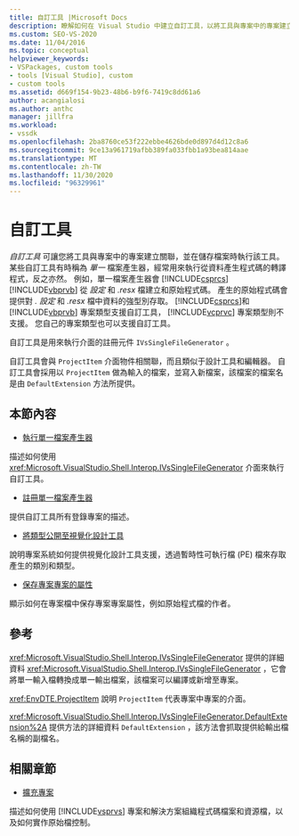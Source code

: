 ```yaml
---
title: 自訂工具 |Microsoft Docs
description: 瞭解如何在 Visual Studio 中建立自訂工具，以將工具與專案中的專案建立關聯，並在儲存檔案時執行該工具。
ms.custom: SEO-VS-2020
ms.date: 11/04/2016
ms.topic: conceptual
helpviewer_keywords:
- VSPackages, custom tools
- tools [Visual Studio], custom
- custom tools
ms.assetid: d669f154-9b23-48b6-b9f6-7419c8dd61a6
author: acangialosi
ms.author: anthc
manager: jillfra
ms.workload:
- vssdk
ms.openlocfilehash: 2ba8760ce53f222ebbe4626bde0d897d4d12c8a6
ms.sourcegitcommit: 9ce13a961719afbb389fa033fbb1a93bea814aae
ms.translationtype: MT
ms.contentlocale: zh-TW
ms.lasthandoff: 11/30/2020
ms.locfileid: "96329961"
---
```

# <a name="custom-tools"></a>自訂工具
*自訂工具* 可讓您將工具與專案中的專案建立關聯，並在儲存檔案時執行該工具。 某些自訂工具有時稱為 *單一* 檔案產生器，經常用來執行從資料產生程式碼的轉譯程式，反之亦然。 例如，單一檔案產生器會 [!INCLUDE[csprcs](../../data-tools/includes/csprcs_md.md)] [!INCLUDE[vbprvb](../../code-quality/includes/vbprvb_md.md)] 從 *設定* 和 *.resx* 檔建立和原始程式碼。 產生的原始程式碼會提供對 *. 設定* 和 *.resx* 檔中資料的強型別存取。 [!INCLUDE[csprcs](../../data-tools/includes/csprcs_md.md)]和 [!INCLUDE[vbprvb](../../code-quality/includes/vbprvb_md.md)] 專案類型支援自訂工具， [!INCLUDE[vcprvc](../../code-quality/includes/vcprvc_md.md)] 專案類型則不支援。 您自己的專案類型也可以支援自訂工具。

 自訂工具是用來執行介面的註冊元件 `IVsSingleFileGenerator` 。

 自訂工具會與 `ProjectItem` 介面物件相關聯，而且類似于設計工具和編輯器。 自訂工具會採用以 `ProjectItem` 做為輸入的檔案，並寫入新檔案，該檔案的檔案名是由 `DefaultExtension` 方法所提供。

## <a name="in-this-section"></a>本節內容
- [執行單一檔案產生器](../../extensibility/internals/implementing-single-file-generators.md)

 描述如何使用 <xref:Microsoft.VisualStudio.Shell.Interop.IVsSingleFileGenerator> 介面來執行自訂工具。

- [註冊單一檔案產生器](../../extensibility/internals/registering-single-file-generators.md)

 提供自訂工具所有登錄專案的描述。

- [將類型公開至視覺化設計工具](../../extensibility/internals/exposing-types-to-visual-designers.md)

 說明專案系統如何提供視覺化設計工具支援，透過暫時性可執行檔 (PE) 檔來存取產生的類別和類型。

- [保存專案專案的屬性](../../extensibility/persisting-the-property-of-a-project-item.md)

 顯示如何在專案檔中保存專案專案屬性，例如原始程式檔的作者。

## <a name="reference"></a>參考
 <xref:Microsoft.VisualStudio.Shell.Interop.IVsSingleFileGenerator> 提供的詳細資料 <xref:Microsoft.VisualStudio.Shell.Interop.IVsSingleFileGenerator> ，它會將單一輸入檔轉換成單一輸出檔案，該檔案可以編譯或新增至專案。

 <xref:EnvDTE.ProjectItem> 說明 `ProjectItem` 代表專案中專案的介面。

 <xref:Microsoft.VisualStudio.Shell.Interop.IVsSingleFileGenerator.DefaultExtension%2A> 提供方法的詳細資料 `DefaultExtension` ，該方法會抓取提供給輸出檔名稱的副檔名。

## <a name="related-sections"></a>相關章節
- [擴充專案](../../extensibility/extending-projects.md)

 描述如何使用 [!INCLUDE[vsprvs](../../code-quality/includes/vsprvs_md.md)] 專案和解決方案組織程式碼檔案和資源檔，以及如何實作原始檔控制。
